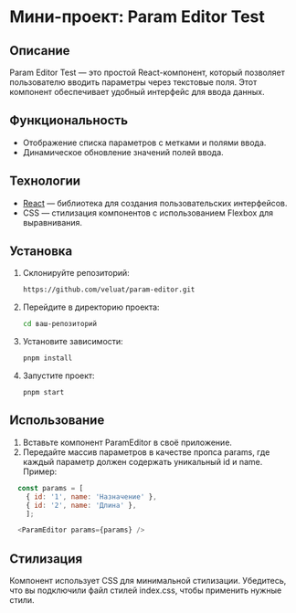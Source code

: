 # Мини-проект: Param Editor Test

## Описание
Param Editor Test — это простой React-компонент, который позволяет пользователю вводить параметры через текстовые поля. Этот компонент обеспечивает удобный интерфейс для ввода данных.

## Функциональность
- Отображение списка параметров с метками и полями ввода.
- Динамическое обновление значений полей ввода.

## Технологии
- [React](https://reactjs.org/) — библиотека для создания пользовательских интерфейсов.
- CSS — стилизация компонентов с использованием Flexbox для выравнивания.

## Установка
1. Склонируйте репозиторий:
   ```bash
   https://github.com/veluat/param-editor.git
   ```
   
2. Перейдите в директорию проекта:
    ```bash
   cd ваш-репозиторий
   ```
   
3. Установите зависимости:
    ```bash
   pnpm install
   ```

4. Запустите проект:
    ```
   pnpm start
   ```
## Использование
1. Вставьте компонент ParamEditor в своё приложение.
2. Передайте массив параметров в качестве пропса params, где каждый параметр должен содержать уникальный id и name.
   Пример:
```javascript
  const params = [
    { id: '1', name: 'Назначение' },
    { id: '2', name: 'Длина' },
    ];

  <ParamEditor params={params} />
```
## Стилизация
Компонент использует CSS для минимальной стилизации. Убедитесь, что вы подключили файл стилей index.css, чтобы применить нужные стили.